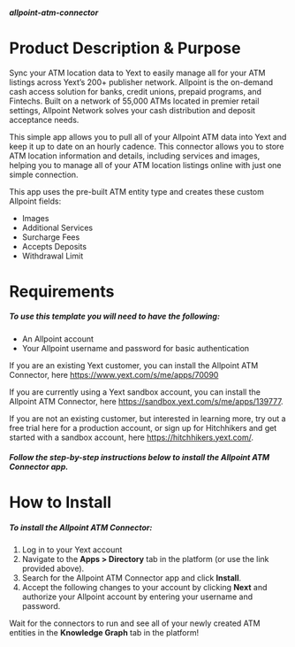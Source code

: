 ##### allpoint-atm-connector
# Product Description & Purpose

Sync your ATM location data to Yext to easily manage all for your ATM listings across Yext’s 200+ publisher network. Allpoint is the on-demand cash access solution for banks, credit unions, prepaid programs, and Fintechs. Built on a network of 55,000 ATMs located in premier retail settings, Allpoint Network solves your cash distribution and deposit acceptance needs.

This simple app allows you to pull all of your Allpoint ATM data into Yext and keep it up to date on an hourly cadence. This connector allows you to store ATM location information and details, including services and images, helping you to manage all of your ATM location listings online with just one simple connection. 

This app uses the pre-built ATM entity type and creates these custom Allpoint fields:

- Images
- Additional Services
- Surcharge Fees
- Accepts Deposits
- Withdrawal Limit

# Requirements

##### To use this template you will need to have the following:

- An Allpoint account
- Your Allpoint username and password for basic authentication

If you are an existing Yext customer, you can install the Allpoint ATM Connector, here <https://www.yext.com/s/me/apps/70090> 

If you are currently using a Yext sandbox account, you can install the Allpoint ATM Connector, here <https://sandbox.yext.com/s/me/apps/139777>.

If you are not an existing customer, but interested in learning more, try out a free trial here for a production account, or sign up for Hitchhikers and get started with a sandbox account, here <https://hitchhikers.yext.com/>. 

##### Follow the step-by-step instructions below to install the Allpoint ATM Connector app. 

# How to Install

##### To install the Allpoint ATM Connector:

1. Log in to your Yext account
2. Navigate to the **Apps > Directory** tab in the platform (or use the link provided above).
3. Search for the Allpoint ATM Connector app and click **Install**.
4. Accept the following changes to your account by clicking **Next** and authorize your Allpoint account by entering your username and password.

Wait for the connectors to run and see all of your newly created ATM entities in the **Knowledge Graph** tab in the platform!

